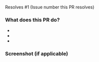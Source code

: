 Resolves #1 (Issue number this PR resolves)

### What does this PR do?

- 
- 
- 

### Screenshot (if applicable)
